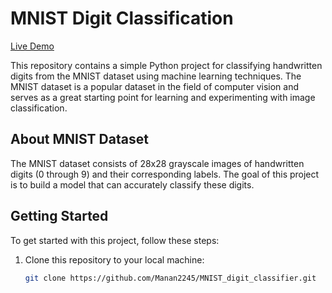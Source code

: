 # MNIST Digit Classification

[Live Demo](https://github.com/Manan2245/MNIST_digit_classifier/assets/87888482/c3a3295a-2781-4d2d-b94a-7c505c0ae588)


This repository contains a simple Python project for classifying handwritten digits from the MNIST dataset using machine learning techniques. The MNIST dataset is a popular dataset in the field of computer vision and serves as a great starting point for learning and experimenting with image classification.

## About MNIST Dataset

The MNIST dataset consists of 28x28 grayscale images of handwritten digits (0 through 9) and their corresponding labels. The goal of this project is to build a model that can accurately classify these digits.

## Getting Started

To get started with this project, follow these steps:

1. Clone this repository to your local machine:

   ```bash
   git clone https://github.com/Manan2245/MNIST_digit_classifier.git



